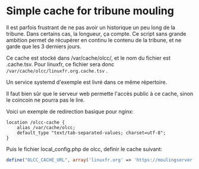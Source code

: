 Simple cache for tribune mouling
================================

Il est parfois frustrant de ne pas avoir un historique un peu long de la tribune. Dans certains cas, la longueur, ça compte.
Ce script sans grande ambition permet de récupérer en continu le contenu de la tribune, et ne garde que les 3 derniers jours.

Ce cache est stocké dans /var/cache/olcc/, et le nom du fichier est <domain>.cache.tsv. Pour linuxfr, ce fichier sera donc `/var/cache/olcc/linuxfr.org.cache.tsv` .

Un service systemd d'exemple est livré dans ce même répertoire.

Il faut bien sûr que le serveur web permette l'accès public à ce cache, sinon le coincoin ne pourra pas le lire.

Voici un exemple de redirection basique pour nginx:

```
location /olcc-cache {
    alias /var/cache/olcc;
    default_type "text/tab-separated-values; charset=utf-8";
}
```

Puis le fichier local_config.php de olcc, definir le cache suivant: 
```php
define("OLCC_CACHE_URL", array('linuxfr.org' => 'https://moulingserver.org/olcc-cache/linuxfr.org.cache.tsv'));
```

